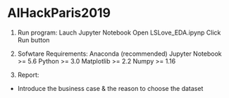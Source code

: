 # AIHackParis2019
1. Run program:
Lauch Jupyter Notebook
Open LSLove_EDA.ipynp 
Click Run button

2. Sofwtare Requirements:
Anaconda (recommended)
Jupyter Notebook >= 5.6
Python >= 3.0
Matplotlib >= 2.2
Numpy >= 1.16

3. Report:
- Introduce the business case & the reason to choose the dataset

